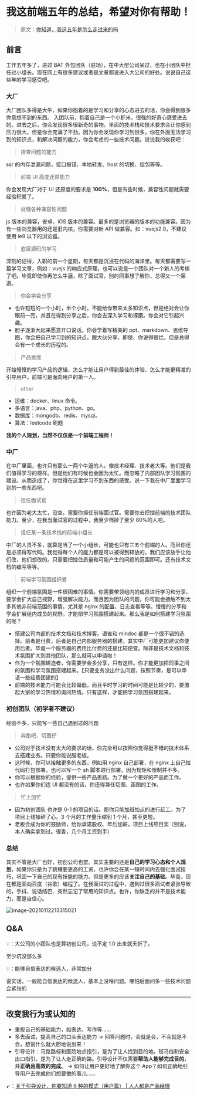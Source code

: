 # 我这前端五年的总结，希望对你有帮助！

> 原文：[你知道，我这五年是怎么走过来的吗](https://juejin.cn/post/6902335526771589128)

## 前言

工作五年多了，进过 BAT 外包团队（驻场），在中大型公司呆过，也在小团队中担任过小组长。现在网上有很多建议或者是文章都说进入大公司的好处。说说自己这些年的学习感受吧。

### 大厂

大厂团队多得是大牛，如果你抱着的是学习和分享的心态进去的话，你会得到很多你意想不到的东西。 入团队前，抱着自己是一个小虾米，很强的好奇心感受进去的。进去之后，你会发现很多很新奇的事物。里面的技术栈和技术要求会让你感到压力很大，但是你会充满了干劲。因为你会发现你学习到很多，你在外面无法学习到的知识点，和解决问题的能力，你会考虑的一些技术问题。说说我的收获吧：

> 排查问题的能力

ssr 的内存泄漏问题，接口报错、本地转发、host 的切换、捉包等等。

> 前端 UI 高度还原能力

你会发现大厂对于 UI 还原度的要求是 **100%**，但是有些时候，兼容性问题就需要经验积累了。

> 处理各种兼容性问题

js 版本的兼容，安卓、iOS 版本的兼容。最多的是浏览器的版本的功能兼容。因为有一些浏览器用的还是旧内核，你需要对新 API 做兼容。如：vuejs2.0，不建议使用 ie9 以下的浏览器。

> 底层源码的学习

深刻的记得，入职的前一个星期，每天都是沉浸在代码的海洋里。每天都需要写一篇学习文章，例如：vuejs 的响应式原理，也可以说是一个团队对一个新人的考核了吧。毕竟即使你再怎么牛逼，除了面试官，别的同事想了解你，总得又一个渠道。

> 你会学会分享

- 也许短短的一个小时，半个小时。不能给你带来太多知识点，但是绝对会让你眼前一亮，并且在得到分享之后，你会去深入学习和琢磨。你会对它引起兴趣。
- 胆子逐渐大起来愿意开口说话。你会学着写精美的 ppt、markdown、思维导图，你会把自己学习到的知识点。跟大伙分享，即使、你说得很烂。但是总得会有一个成长的历程的。

> 产品思维

开始慢慢的学习产品的逻辑、怎么才能让用户得到最佳的体验、怎么才能更精准的引导用户。前端可是面向用户的第一人。

> other

- 运维：docker、linux 命令。
- 多语言：java、php、python、go。
- 数据库：mongodb、redis、mysql。
- 算法：leetcode 刷题

**我的个人规划，当然不仅仅是一个前端工程师！**

### 中厂

在中厂里面，也许只有那么一两个牛逼的人。像技术经理、技术老大等。他们是我们值得学习的榜样。但是他们有时候也会因为太忙。而忽略了内部团队学习氛围的建设。从而造成了，你觉得在这里学习不到东西的感受。说一下我在中厂里面学习到的一些东西吧。

> 担任面试官

也许因为老大太忙，没空。需要你担任前端面试官。需要你去把控前端的技术团队能力。至少，在我当面试官的过程中，我至少筛掉了至少 80%的人吧。

> 担任某一条技术线的前端小组长

中厂的人员不多，就算是当了一个小组长，可能也只有三五个前端的人。而且你还是必须得写代码。我觉得每个人的能力都是可以被得到释放的，我们应该放手让他们改，他们想改的。只需要把控住质量和可能产生的问题的范围即可。还有技术文档的编写等等。

> 前端学习氛围组织者

组织一个前端氛围是一件很困难的事情。你需要带领组内的成员进行学习和分享，要学会扩大自己视野，增强解决能力。而且因为团队的问题，你可能会接触不到太多其他非前端范围的事情。尤其是 nginx 的配置、日志查看等等。慢慢的分享和学会扩展组内成员的视野。才能把学习氛围搭建起来。那么我是如何搭建学习氛围的呢？

- 搭建公司内部的技术文档和技术博客。语雀和 mindoc 都是一个很不错的选择。前者是付费，后者是自己内部服务器的搭建。其实中厂可能更加建议你使用后者。毕竟一个服务器的费用比付费的还是比较便宜。除非是技术文档和技术氛围扩大到其他团队，那么就可以申请啦！
- 作为一个氛围建造者，你需要学会多分享，只有这样。你才能更加把同事之间的氛围和学习氛围搭建起来。【只要业务没出什么问题，按照节奏，是可以申请一些经费团建的】
- 前端的技术能力可能会比较偏低，而且平时学习的时间可能是比较少的，要激起大家的学习热情和询问热情。只有这样，才能把学习氛围搭建起来。

### 初创团队（初学者不建议）

经验不多，只能写一些自己遇到过的问题

> 奔跑吧、切图仔

- 公司对于技术没有太大的要求的话，你完全可以按照你觉得挺不错的技术体系去搭建业务。只要你能说服老板。
- 这时候，你可以接触更多的东西，例如用 nginx 自己部署，在 nginx 上自己拉代码打包部署，也可以写一个 sh 脚本进行部署。因为规矩和限制并不多。
- 你可以根据你的经验，提供一些产品思路。为了做一个更好的产品而工作。
- 也许如果你们连 UI 都没有的话，你还得兼任切图、画图的工作。

> 忙上加忙

- 因为初创团队 也许是 0-1 的项目的话。那你只能加班加点的进行赶工。为了项目上线操碎了心。3 个月的工作量压缩到 1 个月，甚至更短。
- 老板会成为你的鼓励师，给你承诺股权、年后加薪，项目上线项目奖（别说，本人确实拿到过。很香，几个月工资到手）

### 总结

其实不管是大厂也好，初创公司也罢。其实主要的还是**自己的学习心态和个人规划**，如果你只是为了跳槽要更高的工资，也许你会在某一短时间内去强化面试技巧，巩固一下自己的现有技能的能力。但是更多的应该**关注自己的基础**。毕竟，现在都是面向百度（谷歌）编程了。在我面试的过程中，遇到过很多面试者紧张导致的，手抖、说话结巴、突然忘记了常用的知识点。也许，你缺乏的并不是技术能力，而是自信心。

![image-20210112213315021](https://gitee.com/ppambler/blog-images/raw/master/images/image-20210112213315021.png)

## Q&A

💡：大公司的小团队也是算初创公司，说不定 1.0 出来就夭折了。

至少坑没那么多

💡：能够自信表达的候选人，非常加分

说实话，一般能自信表达的候选人，基本上没啥问题。哪怕后面问多一些技术问题会紧张的

----

## 改变我行为或认知的

- 重视自己的基础能力，如表达、写作等……
- 多去面试，提高自己的口头表达能力 -> 回答问题时，会就是会，不会就是不会，想说什么就大胆地说出来！
- 引导设计：马路路标和医院地点指引，是为了让人找到目的地。斑马线和安全出口指引，是为了让人走正确的路。引导设计不仅需要**帮助人能够完成目的**，并**正确且高效的完成**。 -> 如何让用户更好地了解你这个 App？如何正确地引导用户去完成他们想要做的事儿……

➹：[关于引导设计，你要知道 6 种的模式（用户篇） | 人人都是产品经理](http://www.woshipm.com/pd/742427.html)
